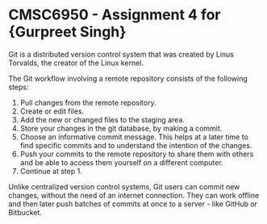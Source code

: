 # CMSC6950 - Assignment 4 for {Gurpreet Singh}
Git is a distributed version control system that was created by
Linus Torvalds, the creator of the Linux kernel.

The Git workflow involving a remote repository consists of the following steps:
1. Pull changes from the remote repository.
2. Create or edit files.
3. Add the new or changed files to the staging area.
4. Store your changes in the git database, by making a commit.
5. Choose an informative commit message. This helps at a later time to find
specific commits and to understand the intention of the changes.
6. Push your commits to the remote repository to share them with others
and be able to access them yourself on a different computer.
7. Continue at step 1.

Unlike centralized version control systems, Git users can commit new changes,
without the need of an internet connection. They can work offline and then later
push batches of commits at once to a server - like GitHub or Bitbucket.
